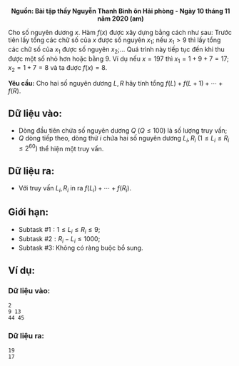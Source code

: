 **<center>Nguồn: Bài tập thầy Nguyễn Thanh Bình ôn Hải phòng - Ngày 10 tháng 11 năm 2020 (am)</center>**

Cho số nguyên dương $x$. Hàm $f(x)$ được xây dựng bằng cách như sau: Trước tiên lấy tổng các chữ số của $x$ được số nguyên $x_1$; nếu $x_1>9$ thì lấy tổng các chữ số của $x_1$ được số nguyên $x_2$;... Quá trình này tiếp tục đến khi thu được một số nhỏ hơn hoặc bằng $9$. Ví dụ nếu $x=197$ thì $x_1=1+9+7=17; x_2=1+7=8$ và ta được $f(x)=8$.

**Yêu cầu:** Cho hai số nguyên dương $L,R$ hãy tính tổng $f(L)+f(L+1)+⋯+f(R)$.

## Dữ liệu vào:
- Dòng đầu tiên chứa số nguyên dương $Q\ (Q≤100)$ là số lượng truy vấn;
- $Q$ dòng tiếp theo, dòng thứ $i$ chứa hai số nguyên dương $L_i,R_i\ (1≤L_i≤R_i≤2^{60})$ thể hiện một truy vấn.

## Dữ liệu ra:
- Với truy vấn $L_i,R_i$ in ra $f(L_i )+⋯+f(R_i)$.

## Giới hạn:
- Subtask $\#1: 1≤L_i≤R_i≤9$;
- Subtask $\#2: R_i-L_i≤1000$;
- Subtask $\#3:$ Không có ràng buộc bổ sung.

## Ví dụ:
### Dữ liệu vào:
```
2
9 13
44 45
```

### Dữ liệu ra:
```
19
17
```
